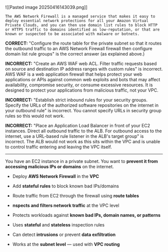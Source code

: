 ![[Pasted image 20250416143039.png]]

	The AWS Network Firewall is a managed service that makes it easy to deploy essential network protections for all your Amazon Virtual Private Clouds, and you can then use domain list rules to block HTTP or HTTPS traffic to domains identified as low-reputation, or that are known or suspected to be associated with malware or botnets.

**CORRECT:** "Configure the route table for the private subnet so that it routes the outbound traffic to an AWS Network Firewall firewall then configure domain list rule groups" is the correct answer (as explained above.)

**INCORRECT:** "Create an AWS WAF web ACL. Filter traffic requests based on source and destination IP address ranges with custom rules" is incorrect. AWS WAF is a web application firewall that helps protect your web applications or APIs against common web exploits and bots that may affect availability, compromise security, or consume excessive resources. It is designed to protect your applications from malicious traffic, not your VPC.

**INCORRECT:** "Establish strict inbound rules for your security groups. Specify the URLs of the authorized software repositories on the internet in your outbound rule" is incorrect. You cannot specify URLs in security group rules so this would not work.

**INCORRECT:** "Place an Application Load Balancer in front of your EC2 instances. Direct all outbound traffic to the ALB. For outbound access to the internet, use a URL-based rule listener in the ALB's target group" is incorrect. The ALB would not work as this sits within the VPC and is unable to control traffic entering and leaving the VPC itself.




---


You have an EC2 instance in a private subnet. You want to **prevent it from accessing malicious IPs or domains** on the internet.

- Deploy **AWS Network Firewall** in the **VPC**
    
- Add **stateful rules** to block known bad IPs/domains
    
- Route traffic from EC2 through the firewall using **route tables**
- **nspects and filters network traffic** at the VPC level
    
- Protects workloads against **known bad IPs, domain names, or patterns**
    
- Uses **stateful** and **stateless** inspection rules
    
- Can detect **intrusions** or prevent **data exfiltration**
    
- Works at the **subnet level** — used with **VPC routing**